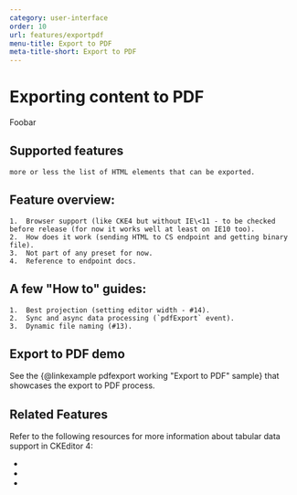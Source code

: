 ```yaml
---
category: user-interface
order: 10
url: features/exportpdf
menu-title: Export to PDF
meta-title-short: Export to PDF
---
```

<!--
Copyright (c) 2003-2020, CKSource - Frederico Knabben. All rights reserved.
For licensing, see LICENSE.md.
-->

# Exporting content to PDF

Foobar

## Supported features
	more or less the list of HTML elements that can be exported.

## Feature overview:
	1.  Browser support (like CKE4 but without IE\<11 - to be checked before release (for now it works well at least on IE10 too).
    2.  How does it work (sending HTML to CS endpoint and getting binary file).
    3.  Not part of any preset for now.
    4.  Reference to endpoint docs.
## A few "How to" guides:
    1.  Best projection (setting editor width - #14).
    2.  Sync and async data processing (`pdfExport` event).
    3.  Dynamic file naming (#13).

## Export to PDF demo

See the {@linkexample pdfexport working "Export to PDF" sample} that showcases the export to PDF process.

## Related Features

Refer to the following resources for more information about tabular data support in CKEditor 4:

* 
* 
* 
